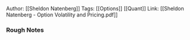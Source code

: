 Author: [[Sheldon Natenberg]]
Tags: [[Options]] [[Quant]]
Link: [[Sheldon Natenberg - Option Volatility and Pricing.pdf]]
### Rough Notes
